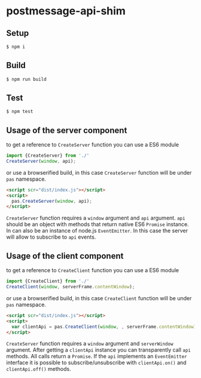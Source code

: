 # postmessage-api-shim

## Setup

```bash
$ npm i
```

## Build

```bash
$ npm run build
```

## Test

```bash
$ npm test
```

## Usage of the server component

to get a reference to `CreateServer` function you can use a ES6 module
```javascript
import {CreateServer} from './'
CreateServer(window, api);

```
or use a browserified build, in this case `CreateServer` function will be under `pas` namespace.
```html
<script scr="dist/index.js"></script>
<script>
  pas.CreateServer(window, api);
</script>
```
`CreateServer` function requires a `window` argument and `api` argument. `api` should be an object with methods that return native ES6 `Promise` instance. In can also be an instance of node.js `EventEmitter`. In this case the server will allow to subscribe to `api` events.

## Usage of the client component

to get a reference to `CreateClient` function you can use a ES6 module
```javascript
import {CreateClient} from './'
CreateClient(window, serverFrame.contentWindow);

```
or use a browserified build, in this case `CreateClient` function will be under `pas` namespace.
```html
<script scr="dist/index.js"></script>
<script>
  var clientApi = pas.CreateClient(window, , serverFrame.contentWindow);
</script>
```

`CreateServer` function requires a `window` argument and `serverWindow` argument. After getting a `clientApi` instance you can transparently call `api` methods. All calls return a `Promise`. If the `api` implements an `EventEmitter` interface it is possible to subscribe/unsubscribe with `clientApi.on()` and  `clientApi.off()` methods.
